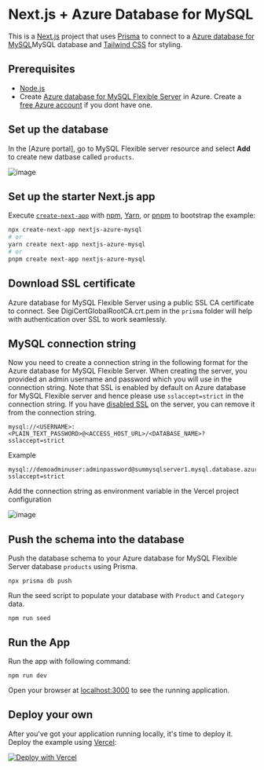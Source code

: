 # Next.js + Azure Database for MySQL

This is a [Next.js](https://nextjs.org/) project that uses [Prisma](https://www.prisma.io/) to connect to a [Azure database for MySQL](https://learn.microsoft.com/azure/mysql/)MySQL database and [Tailwind CSS](https://tailwindcss.com/) for styling.

## Prerequisites

- [Node.js](https://nodejs.org/en/download/)
- Create [Azure database for MySQL Flexible Server](https://learn.microsoft.com/azure/mysql/flexible-server/quickstart-create-server-portal) in Azure. Create a [free Azure account](https://azure.microsoft.com/en-us/free/) if you dont have one.

## Set up the database
In the [Azure portal], go to MySQL Flexible server resource and select **Add** to create new datbase called `products`.

![image](https://user-images.githubusercontent.com/3684166/215588422-f5735f74-dace-4da4-9995-903ed618eaf5.png)

## Set up the starter Next.js app

Execute [`create-next-app`](https://github.com/vercel/next.js/tree/canary/packages/create-next-app) with [npm](https://docs.npmjs.com/cli/init), [Yarn](https://yarnpkg.com/lang/en/docs/cli/create/), or [pnpm](https://pnpm.io) to bootstrap the example:

```bash
npx create-next-app nextjs-azure-mysql
# or
yarn create next-app nextjs-azure-mysql
# or
pnpm create next-app nextjs-azure-mysql
```

## Download SSL certificate

Azure database for MySQL Flexible Server using a public SSL CA certificate to connect. See  DigiCertGlobalRootCA.crt.pem in the `prisma` folder will help with authentication over SSL to work seamlessly. 

## MySQL connection string
Now you need to create a connection string in the following format for the Azure database for MySQL Flexible Server. When creating the server, you provided an admin username and password which you will use in the connection string.  Note that SSL is enabled by default on Azure database for MySQL Flexible server and hence please use `sslaccept=strict` in the connection string. If you have [disabled SSL](https://learn.microsoft.com/azure/mysql/flexible-server/how-to-connect-tls-ssl#disable-ssl-enforcement-on-your-flexible-server) on the server, you can remove it from the connection string.

```text
mysql://<USERNAME>:<PLAIN_TEXT_PASSWORD>@<ACCESS_HOST_URL>/<DATABASE_NAME>?sslaccept=strict
```

Example
```text
mysql://demoadminuser:adminpassword@summysqlserver1.mysql.database.azure.com/products?sslaccept=strict
```

Add the connection string as environment variable in the Vercel project configuration

![image](https://user-images.githubusercontent.com/3684166/215590298-08e34ff7-7f40-4a78-aa0e-d75b1da32593.png)


## Push the schema into the database
Push the database schema to your Azure database for MySQL Flexible Server database `products` using Prisma.

`npx prisma db push`

Run the seed script to populate your database with `Product` and `Category` data.

`npm run seed`

## Run the App

Run the app with following command:

`npm run dev`

Open your browser at [localhost:3000](localhost:3000) to see the running application.

## Deploy your own

After you've got your application running locally, it's time to deploy it. Deploy the example using [Vercel](https://vercel.com?utm_source=github&utm_medium=readme&utm_campaign=next-example):

[![Deploy with Vercel](https://vercel.com/button)](https://vercel.com/new/git/external?repository-url=https://github.com/mksuni/nextjs-app-azure-db-mysql&repository-name=nextjs-app-azure-db-mysql&env=DATABASE_URL)

